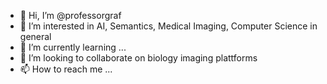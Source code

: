 - 👋 Hi, I’m @professorgraf
- 👀 I’m interested in AI, Semantics, Medical Imaging, Computer Science in general
- 🌱 I’m currently learning ...
- 💞️ I’m looking to collaborate on biology imaging plattforms
- 📫 How to reach me ...

<!---
professorgraf/professorgraf is a ✨ special ✨ repository because its `README.md` (this file) appears on your GitHub profile.
You can click the Preview link to take a look at your changes.
--->

